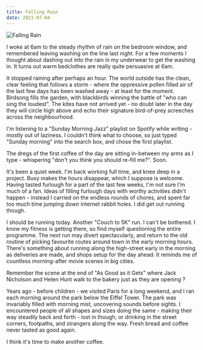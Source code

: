 ```yaml
---
title: Falling Rain
date: 2021-07-04
---
```


![Falling Rain](https://source.unsplash.com/npxXWgQ33ZQ/1600x900)

I woke at 6am to the steady rhythm of rain on the bedroom window, and remembered leaving washing on the line last night. For a few moments I thought about dashing out into the rain in my underwear to get the washing in. It turns out warm bedclothes are really quite persuasive at 6am.

It stopped raining after perhaps an hour. The world outside has the clean, clear feeling that follows a storm - where the oppressive pollen filled air of the last few days has been washed away - at least for the moment. Birdsong fills the garden, with blackbirds winning the battle of "who can sing the loudest". The kites have not arrived yet - no doubt later in the day they will circle high above and echo their signature bird-of-prey screeches across the neighbourhood.

I'm listening to a "Sunday Morning Jazz" playlist on Spotify while writing - mostly out of laziness. I couldn't think what to choose, so just typed "Sunday morning" into the search box, and chose the first playlist.

The dregs of the first coffee of the day are sitting in-between my arms as I type - whispering "don't you think you should re-fill me?". Soon.

It's been a quiet week. I'm back working full time, and knee deep in a project. Busy makes the hours disappear, which I suppose is welcome. Having tasted furlough for a part of the last few weeks, I'm not sure I'm much of a fan. Ideas of filling furlough days with worthy activities didn't happen - instead I carried on the endless rounds of chores, and spent far too much time jumping down internet rabbit holes. I did get out running though.

I should be running today. Another "Couch to 5K" run. I can't be bothered. I know my fitness is getting there, so find myself questioning the entire programme. The next run may divert spectacularly, and return to the old routine of picking favourite routes around town in the early morning hours. There's something about running along the high-street early in the morning as deliveries are made, and shops setup for the day ahead. It reminds me of countless morning-after movie scenes in big cities.

Remember the scene at the end of "As Good as it Gets" where Jack Nicholson and Helen Hunt walk to the bakery just as they are opening ?

Years ago - before children - we visited Paris for a long weekend, and I ran each morning around the park below the Eiffel Tower. The park was invariably filled with morning mist, uncovering sounds before sights. I encountered people of all shapes and sizes doing the same - making their way steadily back and forth - lost in though, or drinking in the street corners, footpaths, and strangers along the way. Fresh bread and coffee never tasted as good again.

I think it's time to make another coffee.